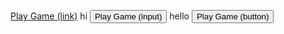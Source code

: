 <a href="https://d4q2.github.io/FBX/" class="button">Play Game (link)</a>
hi
<input class="button" type="submit" value="Play Game (input)">
hello
<button class="button" type="submit">Play Game (button)</button>
